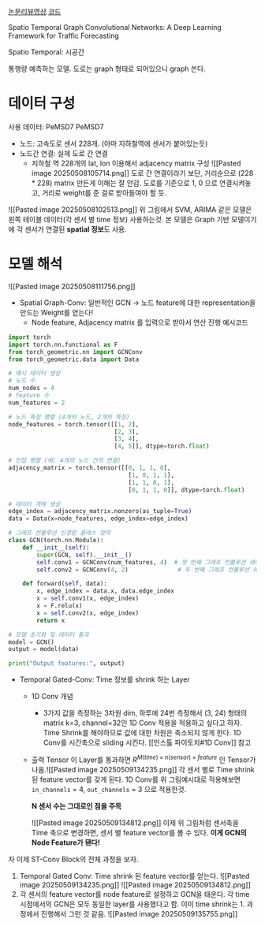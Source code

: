 [논문리뷰영상](https://www.youtube.com/watch?v=R8s5Kh5eKm8&t=1149s)
[코드](https://github.com/VeritasYin/STGCN_IJCAI-18/tree/master)

Spatio Temporal Graph Convolutional Networks: A Deep Learning Framework for Traffic Forecasting

Spatio Temporal: 시공간

통행량 예측하는 모델.
도로는 graph 형태로 되어있으니 graph 쓴다.
# 데이터 구성
사용 데이터: PeMSD7
PeMSD7
- 노드: 고속도로 센서 228개. (아마 지하철역에 센서가 붙어있는듯)
- 노드간 연결: 실제 도로 간 연결
	- 지하철 역 228개의 lat, lon 이용해서 adjacency matrix 구성
	  ![[Pasted image 20250508105714.png]]
	  도로 간 연결이라기 보단, 거리순으로 (228 * 228) matrix 만든게 이해는 잘 안감.
	  도로를 기준으로 1, 0 으로 연결시켜놓고, 거리로 weight를 준 걸로 받아들여야 할 듯.

![[Pasted image 20250508102513.png]]
위 그림에서 SVM, ARIMA 같은 모델은 왼쪽 테이블 데이터(각 센서 별 time 정보) 사용하는것.
본 모델은 Graph 기반 모델이기에 각 센서가 연결된 **spatial 정보**도 사용.
# 모델 해석
![[Pasted image 20250508111756.png]]
- Spatial Graph-Conv: 일반적인 GCN -> 노드 feature에 대한 representation을 만드는 Weight를 얻는다!
	- Node feature, Adjacency matrix 를 입력으로 받아서 연산 진행
	  예시코드
```python
import torch
import torch.nn.functional as F
from torch_geometric.nn import GCNConv
from torch_geometric.data import Data

# 예시 데이터 생성
# 노드 수
num_nodes = 4
# feature 수
num_features = 2

# 노드 특징 행렬 (4개의 노드, 2개의 특징)
node_features = torch.tensor([[1, 2], 
                              [2, 3], 
                              [3, 4], 
                              [4, 5]], dtype=torch.float)

# 인접 행렬 (예: 4개의 노드 간의 연결)
adjacency_matrix = torch.tensor([[0, 1, 1, 0], 
                                  [1, 0, 1, 1], 
                                  [1, 1, 0, 1], 
                                  [0, 1, 1, 0]], dtype=torch.float)

# 데이터 객체 생성
edge_index = adjacency_matrix.nonzero(as_tuple=True)
data = Data(x=node_features, edge_index=edge_index)

# 그래프 컨볼루션 신경망 클래스 정의
class GCN(torch.nn.Module):
    def __init__(self):
        super(GCN, self).__init__()
        self.conv1 = GCNConv(num_features, 4)  # 첫 번째 그래프 컨볼루션 레이어
        self.conv2 = GCNConv(4, 2)              # 두 번째 그래프 컨볼루션 레이어

    def forward(self, data):
        x, edge_index = data.x, data.edge_index
        x = self.conv1(x, edge_index)
        x = F.relu(x)
        x = self.conv2(x, edge_index)
        return x

# 모델 초기화 및 데이터 통과
model = GCN()
output = model(data)

print("Output features:", output)
```

- Temporal Gated-Conv: Time 정보를 shrink 하는 Layer
	- 1D Conv 개념
		- 3가지 값을 측정하는 3차원 dim, 하루에 24번 측정해서 (3, 24) 형태의 matrix
		  k=3, channel=32인 1D Conv 적용을 적용하고 싶다고 하자.
		  Time Shrink를 해야하므로 값에 대한 차원은 축소되지 않게 한다.
		  1D Conv를 시간축으로 sliding 시킨다.
		  [[인스톨 파이토치#1D Conv]] 참고
	- 출력 Tensor
	  이 Layer를 통과하면 $R^{M(time) \times n(sensor) \times feature}$ 인 Tensor가 나옴.![[Pasted image 20250509134235.png]]
	  각 센서 별로 Time shrink된 feature vector를 갖게 된다.
	  1D Conv를 위 그림예시대로 적용해보면 `in_channels` = 4, `out_channels` = 3 으로 적용한것.
	  
	  **N 센서 수는 그대로인 점을 주목**
	  
	  ![[Pasted image 20250509134812.png]]
	  이제 위 그림처럼 센서축을 Time 축으로 변경하면, 센서 별 feature vector를 볼 수 있다.
	  **이게 GCN의 Node Feature가 됀다!**
	  

자 이제 ST-Conv Block의 전체 과정을 보자.
1. Temporal Gated Conv: Time shrink 된 feature vector를 얻는다.
![[Pasted image 20250509134235.png]]
![[Pasted image 20250509134812.png]]
2. 각 센서의 feature vector를 node feature로 설정하고 GCN을 태운다.
   각 time 시점에서의 GCN은 모두 동일한 layer를 사용했다고 함.
   이미 time shrink는 1. 과정에서 진행해서 그런 것 같음.
   ![[Pasted image 20250509135755.png]]